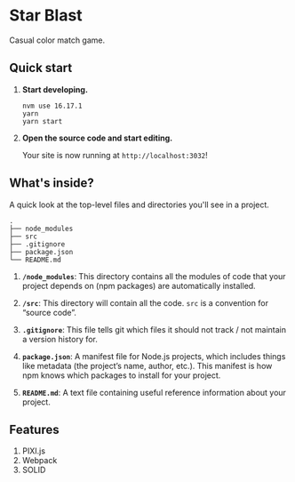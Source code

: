 <h1>Star Blast</h1>

Casual color match game.

## Quick start

1. **Start developing.**

    ```shell
    nvm use 16.17.1
    yarn
    yarn start
    ```

2. **Open the source code and start editing.**

    Your site is now running at `http://localhost:3032`!
    
## What's inside?

A quick look at the top-level files and directories you'll see in a project.

    .
    ├── node_modules
    ├── src
    ├── .gitignore
    ├── package.json
    └── README.md

1.  **`/node_modules`**: This directory contains all the modules of code that your project depends on (npm packages) are automatically installed.

2.  **`/src`**: This directory will contain all the code. `src` is a convention for “source code”.

3.  **`.gitignore`**: This file tells git which files it should not track / not maintain a version history for.

4. **`package.json`**: A manifest file for Node.js projects, which includes things like metadata (the project’s name, author, etc.). This manifest is how npm knows which packages to install for your project.

5. **`README.md`**: A text file containing useful reference information about your project.

## Features

1.  PIXI.js
2.  Webpack
3. SOLID
